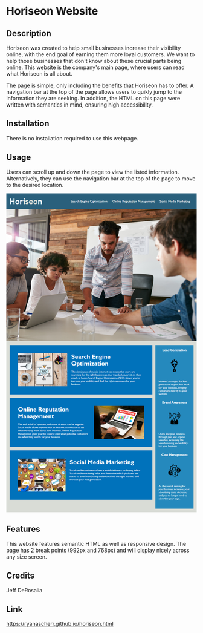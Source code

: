 # Horiseon Website

## Description

Horiseon was created to help small businesses increase their visibility online, with the end goal of earning them more loyal customers. We want to help those businesses that don't know about these crucial parts being online. This website is the company's main page, where users can read what Horiseon is all about.

The page is simple, only including the benefits that Horiseon has to offer. A navigation bar at the top of the page allows users to quikly jump to the information they are seeking. In addition, the HTML on this page were written with semantics in mind, ensuring high accessibility.

## Installation

There is no installation required to use this webpage.

## Usage

Users can scroll up and down the page to view the listed information. Alternatively, they can use the navigation bar at the top of the page to move to the desired location.

![Horiseon main webpage](assets/images/01-html-css-git-homework-demo.png)

## Features

This website features semantic HTML as well as responsive design. The page has 2 break points (992px and 768px) and will display nicely across any size screen.

## Credits

Jeff DeRosalia

## Link

https://ryanascherr.github.io/horiseon.html

